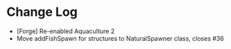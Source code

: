 # Change Log

* [Forge] Re-enabled Aquaculture 2
* Move addFishSpawn for structures to NaturalSpawner class, closes #36